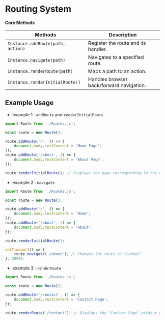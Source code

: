 # **Routing System**

**Core Methods**

| Methods                           | Description                              |
|-----------------------------------|------------------------------------------|
| `Instance.addRoute(path, action)` | Register the route and its handler.      |
| `Instance.navigate(path)`         | Navigates to a specified route.          |
| `Instance.renderRoute(path)`      | Maps a path to an action.                |
| `Instance.renderInitialRoute()`   | Handles browser back/forward navigation. |

## Example Usage

* example 1 : `addRoute` and `renderInitialRoute`
```js
import Route from './Routes.js';

const route = new Route();

route.addRoute('/', () => {
    document.body.textContent = 'Home Page';
});
route.addRoute('/about', () => {
    document.body.textContent = 'About Page';
});

route.renderInitialRoute(); // Displays the page corresponding to the current URL
```

* example 2 : `navigate`
```js
import Route from './Routes.js';

const route = new Route();

route.addRoute('/', () => {
    document.body.textContent = 'Home';
});
route.addRoute('/about', () => {
    document.body.textContent = 'About';
});

route.renderInitialRoute();

setTimeout(() => {
    route.navigate('/about'); // Changes the route to "/about"
}, 2000);
```

* example 3 : `renderRoute`
```js
import Route from './Routes.js';

const route = new Route();

route.addRoute('/contact', () => {
    document.body.textContent = 'Contact Page';
});

route.renderRoute('/contact'); // Displays the "Contact Page" without changing the URL
```
